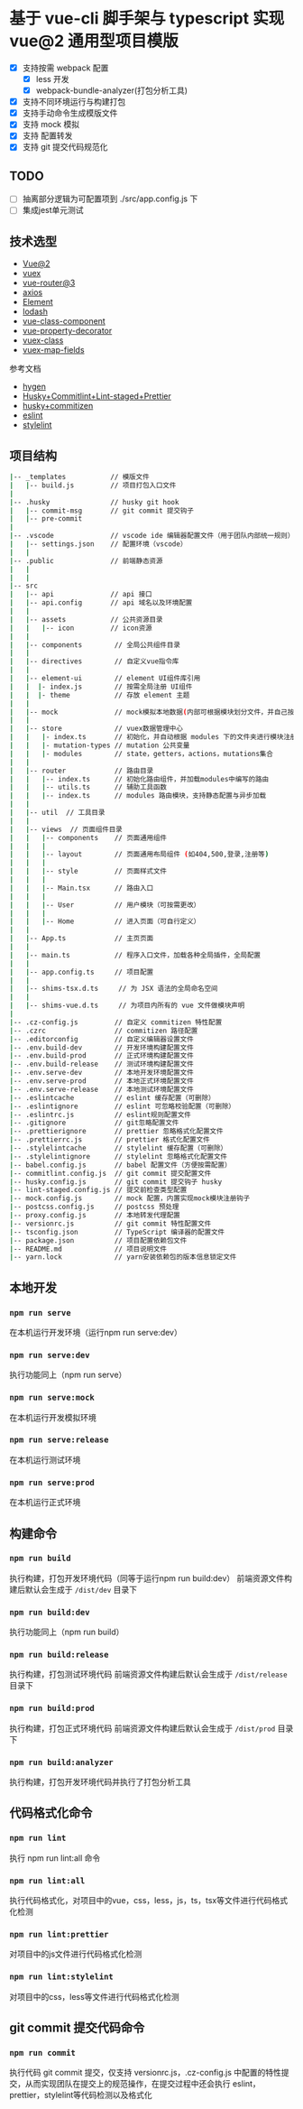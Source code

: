 # 基于 vue-cli 脚手架与 typescript 实现 vue@2 通用型项目模版 

- [x] 支持按需 webpack 配置
  - [x] less 开发
  - [x] webpack-bundle-analyzer(打包分析工具)
- [x] 支持不同环境运行与构建打包
- [x] 支持手动命令生成模版文件
- [x] 支持 mock 模拟
- [x] 支持 配置转发
- [x] 支持 git 提交代码规范化

## TODO

- [ ] 抽离部分逻辑为可配置项到 ./src/app.config.js 下
- [ ] 集成jest单元测试

## 技术选型

- [Vue@2](https://v2.vuejs.org/)
- [vuex](https://vuex.vuejs.org/zh/guide/)
- [vue-router@3](https://router.vuejs.org/)
- [axios](http://www.axios-js.com/)
- [Element](https://element.eleme.cn/#/zh-CN)
- [lodash](https://www.lodashjs.com/)
- [vue-class-component](https://class-component.vuejs.org/api/#component-options)
- [vue-property-decorator](https://github.com/kaorun343/vue-property-decorator#readme)
- [vuex-class](https://github.com/ktsn/vuex-class)
- [vuex-map-fields](https://github.com/maoberlehner/vuex-map-fields)

参考文档
- [hygen](http://www.hygen.io/docs/express/)
- [Husky+Commitlint+Lint-staged+Prettier](https://www.jianshu.com/p/0e51c0c39280)
- [husky+commitizen](https://www.pudn.com/news/6228dbac9ddf223e1ad27a43.html)
- [eslint](https://eslint.bootcss.com/)
- [stylelint](https://stylelint.io/)

## 项目结构

``` bash
|-- _templates           // 模版文件 
|   |-- build.js         // 项目打包入口文件
|
|-- .husky               // husky git hook
|   |-- commit-msg       // git commit 提交钩子
|   |-- pre-commit 
|
|-- .vscode              // vscode ide 编辑器配置文件（用于团队内部统一规则）
|   |-- settings.json    // 配置环境（vscode）
|   |  
|-- .public              // 前端静态资源
|   |  
|   |
|-- src 
|   |-- api              // api 接口
|   |-- api.config       // api 域名以及环境配置
|   |
|   |-- assets           // 公共资源目录
|   |   |-- icon         // icon资源
|   |
|   |-- components        // 全局公共组件目录
|   |
|   |-- directives        // 自定义vue指令库
|   |
|   |-- element-ui        // element UI组件库引用
|   |  |- index.js        // 按需全局注册 UI组件
|   |  |- theme           // 存放 element 主题
|   |      
|   |-- mock              // mock模拟本地数据(内部可根据模块划分文件，并自己按需注册接口地址)
|   |
|   |-- store             // vuex数据管理中心
|   |   |- index.ts       // 初始化，并自动根据 modules 下的文件夹进行模块注册
|   |   |- mutation-types // mutation 公共变量
|   |   |- modules        // state，getters，actions，mutations集合
|   |
|   |-- router            // 路由目录
|   |   |-- index.ts      // 初始化路由组件，并加载modules中编写的路由
|   |   |-- utils.ts      // 辅助工具函数
|   |   |-- index.ts      // modules 路由模块，支持静态配置与异步加载
|   |
|   |-- util  // 工具目录
|   |
|   |-- views  // 页面组件目录
|   |   |-- components    // 页面通用组件
|   |   |
|   |   |-- layout        // 页面通用布局组件 (如404,500,登录,注册等)
|   |   |
|   |   |-- style         // 页面样式文件
|   |   |
|   |   |-- Main.tsx      // 路由入口
|   |   |
|   |   |-- User          // 用户模块（可按需更改）
|   |   |       
|   |   |-- Home          // 进入页面（可自行定义）
|   |
|   |-- App.ts            // 主页页面
|   |
|   |-- main.ts           // 程序入口文件，加载各种全局插件，全局配置 
|   |
|   |-- app.config.ts     // 项目配置
|   |
|   |-- shims-tsx.d.ts     // 为 JSX 语法的全局命名空间
|   |
|   |-- shims-vue.d.ts     // 为项目内所有的 vue 文件做模块声明
|
|-- .cz-config.js         // 自定义 commitizen 特性配置
|-- .czrc                 // commitizen 路径配置
|-- .editorconfig         // 自定义编辑器设置文件
|-- .env.build-dev        // 开发环境构建配置文件
|-- .env.build-prod       // 正式环境构建配置文件
|-- .env.build-release    // 测试环境构建配置文件
|-- .env.serve-dev        // 本地开发环境配置文件
|-- .env.serve-prod       // 本地正式环境配置文件
|-- .env.serve-release    // 本地测试环境配置文件
|-- .eslintcache          // eslint 缓存配置（可删除）
|-- .eslintignore         // eslint 可忽略校验配置（可删除）
|-- .eslintrc.js          // eslint规则配置文件
|-- .gitignore            // git忽略配置文件
|-- .prettierignore       // prettier 忽略格式化配置文件
|-- .prettierrc.js        // prettier 格式化配置文件
|-- .stylelintcache       // stylelint 缓存配置（可删除）
|-- .stylelintignore      // stylelint 忽略格式化配置文件
|-- babel.config.js       // babel 配置文件（方便按需配置）
|-- commitlint.config.js  // git commit 提交配置文件
|-- husky.config.js       // git commit 提交钩子 husky
|-- lint-staged.config.js // 提交前检查类型配置
|-- mock.config.js        // mock 配置，内置实现mock模块注册钩子
|-- postcss.config.js     // postcss 预处理
|-- proxy.config.js       // 本地转发代理配置
|-- versionrc.js          // git commit 特性配置文件
|-- tsconfig.json         // TypeScript 编译器的配置文件
|-- package.json          // 项目配置依赖包文件
|-- README.md             // 项目说明文件
|-- yarn.lock             // yarn安装依赖包的版本信息锁定文件
```

## 本地开发

### `npm run serve`

在本机运行开发环境（运行npm run serve:dev）

### `npm run serve:dev`

执行功能同上（npm run serve）

### `npm run serve:mock`

在本机运行开发模拟环境

### `npm run serve:release`

在本机运行测试环境

### `npm run serve:prod`

在本机运行正式环境

## 构建命令

### `npm run build`

执行构建，打包开发环境代码（同等于运行npm run build:dev）
前端资源文件构建后默认会生成于 `/dist/dev` 目录下

### `npm run build:dev`

执行功能同上（npm run build）

### `npm run build:release`

执行构建，打包测试环境代码
前端资源文件构建后默认会生成于 `/dist/release` 目录下

### `npm run build:prod`

执行构建，打包正式环境代码
前端资源文件构建后默认会生成于 `/dist/prod` 目录下

### `npm run build:analyzer`

执行构建，打包开发环境代码并执行了打包分析工具

## 代码格式化命令

### `npm run lint`

执行 npm run lint:all 命令

### `npm run lint:all`

执行代码格式化，对项目中的vue，css，less，js，ts，tsx等文件进行代码格式化检测

### `npm run lint:prettier`

对项目中的js文件进行代码格式化检测

### `npm run lint:stylelint`

对项目中的css，less等文件进行代码格式化检测

## git commit 提交代码命令

### `npm run commit`

执行代码 git commit 提交，仅支持 versionrc.js，.cz-config.js 中配置的特性提交，从而实现团队在提交上的规范操作，在提交过程中还会执行 eslint，prettier，stylelint等代码检测以及格式化
